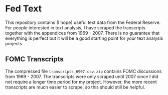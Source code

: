 # Fed Text
This repository contains (I hope) useful text data from the Federal Reserve. For people interested in text analysis, I have scraped the transcripts together with the appendices from 1969 - 2007. There is no guarantee that everything is perfect but it will be a good starting point for your text analysis projects.


## FOMC Transcripts
The compressed file `transcripts_6907.csv.zip` contains FOMC discussions from 1969 - 2007. The transcripts were only scraped until 2007 since I did not require a longer time period for my project. However, the more recent transcripts are much easier to scrape, so this should still be helpful.